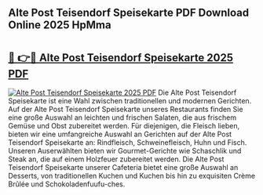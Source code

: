 ## Alte Post Teisendorf Speisekarte PDF Download Online 2025 HpMma

# <h2><a href="http://gcccl2u.nevu.top/?p=Alte+Post+Teisendorf+Speisekarte">🔗 👉🔴 Alte Post Teisendorf Speisekarte 2025 PDF</a></h2>

[![Alte Post Teisendorf Speisekarte 2025 PDF](https://i.imgur.com/dBaPXMq.png)](http://gcccl2u.nevu.top/?p=Alte+Post+Teisendorf+Speisekarte)
Die Alte Post Teisendorf Speisekarte ist eine Wahl zwischen traditionellen und modernen Gerichten. Auf der Alte Post Teisendorf Speisekarte unseres Restaurants finden Sie eine große Auswahl an leichten und frischen Salaten, die aus frischem Gemüse und Obst zubereitet werden. Für diejenigen, die Fleisch lieben, bieten wir eine umfangreiche Auswahl an Gerichten auf der Alte Post Teisendorf Speisekarte an: Rindfleisch, Schweinefleisch, Huhn und Fisch. Unseren Auserwählten bieten wir Gourmet-Gerichte wie Schaschlik und Steak an, die auf einem Holzfeuer zubereitet werden. Die Alte Post Teisendorf Speisekarte unserer Cafeteria bietet eine große Auswahl an Desserts, von traditionellen Kuchen und Kuchen bis hin zu exquisiten Crème Brûlée und Schokoladenfuufu-ches.
